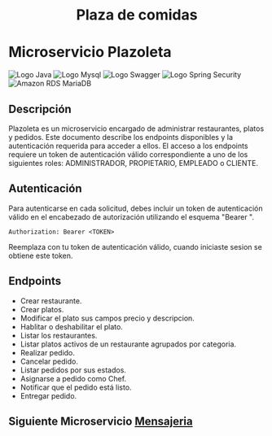 <h1 align="center">Plaza de comidas</h1>

# Microservicio Plazoleta

<img src="https://img.shields.io/badge/%E2%98%95%20Java-%23c98524.svg?style=logoColor=white" alt="Logo Java" />
<img src="https://img.shields.io/badge/-MySQL-005C84?style=flat-square&logo=mysql&logoColor=black" alt="Logo Mysql" />
<img src="https://img.shields.io/badge/Swagger-%2385EA2D.svg?&style=flat-square&logo=swagger&logoColor=blue" alt="Logo Swagger" />
<img src="https://img.shields.io/badge/Spring%20Security-%23569A31.svg?&style=flat-square&logo=spring&logoColor=white" alt="Logo Spring Security" />
<img src="https://img.shields.io/badge/Amazon%20RDS%20MariaDB-%23FF9900.svg?&style=flat-square&logo=amazonaws&logoColor=white&color=FF9900" alt="Amazon RDS MariaDB" />


## Descripción

Plazoleta es un microservicio encargado de administrar restaurantes, platos y pedidos. Este documento describe los endpoints disponibles y la autenticación requerida para acceder a ellos. El acceso a los endpoints requiere un token de autenticación válido correspondiente a uno de los siguientes roles: ADMINISTRADOR, PROPIETARIO, EMPLEADO o CLIENTE.

## Autenticación

Para autenticarse en cada solicitud, debes incluir un token de autenticación válido en el encabezado de autorización utilizando el esquema "Bearer ".

    Authorization: Bearer <TOKEN>

Reemplaza <TOKEN> con tu token de autenticación válido, cuando iniciaste sesion se obtiene este token.

## Endpoints

<ul> 
    <li>Crear restaurante.</li>
    <li>Crear platos.</li>
    <li>Modificar el plato sus campos precio y descripcion.</li>
    <li>Hablitar o deshabilitar el plato.</li>
    <li>Listar los restaurantes.</li>
    <li>Listar platos activos de un restaurante agrupados por categoria.</li>
    <li>Realizar pedido.</li>
    <li>Cancelar pedido.</li>
    <li>Listar pedidos por sus estados.</li>
    <li>Asignarse a pedido como Chef.</li>
    <li>Notificar que el pedido está listo.</li>
    <li>Entregar pedido.</li>
</ul>

## Siguiente Microservicio <a href="https://github.com/JaiderMartinez/backend_power_mensajeria.git">Mensajeria</a>